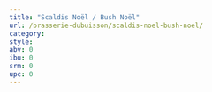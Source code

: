 ```yaml
---
title: "Scaldis Noël / Bush Noël"
url: /brasserie-dubuisson/scaldis-noel-bush-noel/
category: 
style: 
abv: 0
ibu: 0
srm: 0
upc: 0
---
```


